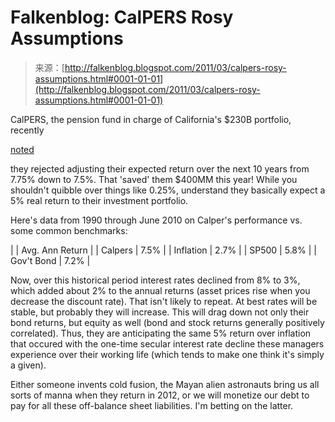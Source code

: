 <!--yml
category: 未分类
date: 2024-05-12 21:04:48
-->

# Falkenblog: CalPERS Rosy Assumptions

> 来源：[http://falkenblog.blogspot.com/2011/03/calpers-rosy-assumptions.html#0001-01-01](http://falkenblog.blogspot.com/2011/03/calpers-rosy-assumptions.html#0001-01-01)

CalPERS, the pension fund in charge of California's $230B portfolio, recently

[noted](http://blog.american.com/?p=28704)

they rejected adjusting their expected return over the next 10 years from 7.75% down to 7.5%. That 'saved' them $400MM this year! While you shouldn't quibble over things like 0.25%, understand they basically expect a 5% real return to their investment portfolio.

Here's data from 1990 through June 2010 on Calper's performance vs. some common benchmarks:

|  | Avg. Ann Return |
| Calpers | 7.5% |
| Inflation | 2.7% |
| SP500 | 5.8% |
| Gov't Bond | 7.2% |

Now, over this historical period interest rates declined from 8% to 3%, which added about 2% to the annual returns (asset prices rise when you decrease the discount rate). That isn't likely to repeat. At best rates will be stable, but probably they will increase. This will drag down not only their bond returns, but equity as well (bond and stock returns generally positively correlated). Thus, they are anticipating the same 5% return over inflation that occured with the one-time secular interest rate decline these managers experience over their working life (which tends to make one think it's simply a given).

Either someone invents cold fusion, the Mayan alien astronauts bring us all sorts of manna when they return in 2012, or we will monetize our debt to pay for all these off-balance sheet liabilities. I'm betting on the latter.